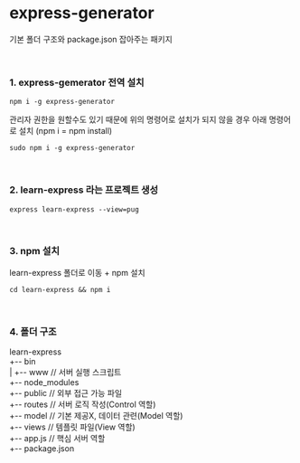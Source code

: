 # express-generator  
기본 폴더 구조와 package.json 잡아주는 패키지

<br>

### 1. express-gemerator 전역 설치
~~~
npm i -g express-generator
~~~
관리자 권한을 원할수도 있기 때문에 위의 명령어로 설치가 되지 않을 경우 아래 명령어로 설치 (npm i = npm install)
~~~
sudo npm i -g express-generator
~~~

<br>

### 2. learn-express 라는 프로젝트 생성
~~~
express learn-express --view=pug
~~~

<br>

### 3. npm 설치
learn-express 폴더로 이동 + npm 설치
~~~
cd learn-express && npm i
~~~

<br>

### 4. 폴더 구조
learn-express  
+-- bin  
| +-- www // 서버 실행 스크립트  
+-- node_modules  
+-- public  // 외부 접근 가능 파일  
+-- routes  // 서버 로직 작성(Control 역할)  
+-- model  // 기본 제공X, 데이터 관련(Model 역할)  
+-- views  // 템플릿 파일(View 역할)  
+-- app.js  // 핵심 서버 역할  
+-- package.json  
